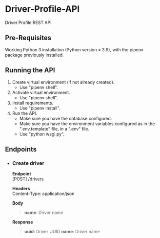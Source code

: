 # Driver-Profile-API
Driver Profile REST API

Pre-Requisites
--------------

Working Python 3 installation (Python version = 3.9), with the pipenv package previously installed.


Running the API
-------------------

1. Create virtual environment (if not already created).
    * Use "pipenv shell".
2. Activate virtual environment.
    * Use "pipenv shell".
3. Install requirements.
    * Use "pipenv install".
4. Run the API.
    * Make sure you have the database configured.
    * Make sure you have the environment variables configured as in the ".env.template" file, in a ".env" file.
    * Use "python wsgi.py".


Endpoints
-------------------

* ### Create driver

    **Endpoint**\
    [POST]
    /drivers

    **Headers**\
    Content-Type: application/json

    **Body**
    > **name**: Driver name

    **Response**
    > **uuid**: Driver UUID
    > **name**: Driver name




